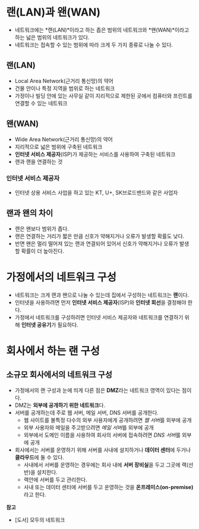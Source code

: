# 랜(LAN)과 왠(WAN)
- 네트워크에는 *랜(LAN)*이라고 하는 좁은 범위의 네트워크와 *왠(WAN)*이라고 하는 넓은 범위의  네트워크가 있다.
- 네트워크는 접속할 수 있는 범위에 따라 크게 두 가지 종류로 나눌 수 있다.

## 랜(LAN)
- Local Area Network(근거리 통신망)의 약어
- 건물 안이나 특정 지역을 범위로 하는 네트워크
- 가정이나 빌딩 안에 있는 사무실 같이 지리적으로 제한된 곳에서 컴퓨터와 프린트를 연결할 수 있는 네트워크

## 왠(WAN)
- Wide Area Network(근거리 통신망)의 약어
- 지리적으로 넓은 범위에 구축된 네트워크
- **인터넷 서비스 제공자**(ISP)가 제공하는 서비스를 사용하여 구축된 네트워크
- 랜과 랜을 연결하는 것

### 인터넷 서비스 제공자
- 인터넷 상용 서비스 사업을 하고 있는 KT, U+, SK브로드밴드와 같은 사업자

## 랜과 왠의 차이
- 랜은 왠보다 범위가 좁다.
- 랜은 연결하는 거리가 짧은 만큼 신호가 약해지거나 오류가 발생할 확률도 낮다.
- 반면 왠은 멀리 떨어져 있는 랜과 연결되어 있어서 신호가 약해지거나 오류가 발생할 확률이 더 높아진다.

# 가정에서의 네트워크 구성
- 네트워크는 크게 랜과 왠으로 나눌 수 있는데 집에서 구성하는 네트워크는 **랜**이다.
- 인터넷을 사용하려면 먼저 **인터넷 서비스 제공자**(ISP)와 **인터넷 회선**을 결정해야 한다.
- 가정에서 네트워크를 구성하려면 인터넷 서비스 제공자와 네트워크를 연결하기 위해 **인터넷 공유기**가 필요하다.

# 회사에서 하는 랜 구성
## 소규모 회사에서의 네트워크 구성
- 가정에서의 랜 구성과 눈에 띄게 다른 점은 **DMZ**라는 네트워크 영역이 있다는 점이다.
- DMZ는 **외부에 공개하기 위한 네트워크**다.
- 서버를 공개하는데 주로 웹 서버, 메일 서버, DNS 서버를 공개한다.
    - 웹 사이트를 불특정 다수의 외부 사용자에게 공개하려면 *웹 서버*를 외부에 공개
    - 외부 사용자와 메일을 주고받으려면 *메일 서버*를 외부에 공개
    - 외부에서 도메인 이름을 사용하여 회사의 서버에 접속하려면 *DNS 서버*를 외부에 공개
- 회사에서는 서버를 운영하기 위해 서버를 사내에 설치하거나 **데이터 센터**에 두거나 **클라우드**에 둘 수 있다.
    - 사내에서 서버를 운영하는 경우에는 회사 내에 **서버 장비실**을 두고 그곳에 랙(선반)을 설치한다.
    - 랙안에 서버를 두고 관리한다.
    - 사내 또는 데이터 센터에 서버를 두고 운영하는 것을 **온프레미스(on-premise)** 라고 한다.

**참고**
- [도서] 모두의 네트워크
